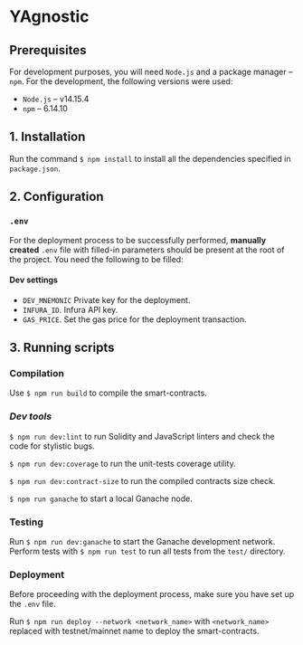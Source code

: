 # YAgnostic

## Prerequisites

For development purposes, you will need `Node.js` and a package manager – `npm`. For the development, the following versions were used:

- `Node.js` – v14.15.4
- `npm` – 6.14.10

## 1. Installation

Run the command `$ npm install` to install all the dependencies specified in `package.json`.

## 2. Configuration

### `.env`

For the deployment process to be successfully performed, **manually created** `.env` file with filled-in parameters should be present at the root of the project. You need the following to be filled:

#### Dev settings

- `DEV_MNEMONIC` Private key for the deployment.
- `INFURA_ID`. Infura API key.
- `GAS_PRICE`. Set the gas price for the deployment transaction.

## 3. Running scripts

### Compilation

Use `$ npm run build` to compile the smart-contracts.

### *Dev tools*

`$ npm run dev:lint` to run Solidity and JavaScript linters and check the code for stylistic bugs.

`$ npm run dev:coverage` to run the unit-tests coverage utility.

`$ npm run dev:contract-size` to run the compiled contracts size check.

`$ npm run ganache` to start a local Ganache node.

### Testing

Run `$ npm run dev:ganache` to start the Ganache development network. Perform tests with `$ npm run test` to run all tests from the `test/` directory.

### Deployment

Before proceeding with the deployment process, make sure you have set up the `.env` file.

Run `$ npm run deploy --network <network_name>` with `<network_name>` replaced with testnet/mainnet name to deploy the smart-contracts.